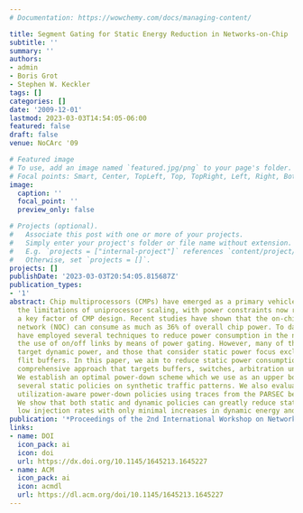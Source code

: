 ```yaml
---
# Documentation: https://wowchemy.com/docs/managing-content/

title: Segment Gating for Static Energy Reduction in Networks-on-Chip
subtitle: ''
summary: ''
authors:
- admin
- Boris Grot
- Stephen W. Keckler
tags: []
categories: []
date: '2009-12-01'
lastmod: 2023-03-03T14:54:05-06:00
featured: false
draft: false
venue: NoCArc '09

# Featured image
# To use, add an image named `featured.jpg/png` to your page's folder.
# Focal points: Smart, Center, TopLeft, Top, TopRight, Left, Right, BottomLeft, Bottom, BottomRight.
image:
  caption: ''
  focal_point: ''
  preview_only: false

# Projects (optional).
#   Associate this post with one or more of your projects.
#   Simply enter your project's folder or file name without extension.
#   E.g. `projects = ["internal-project"]` references `content/project/deep-learning/index.md`.
#   Otherwise, set `projects = []`.
projects: []
publishDate: '2023-03-03T20:54:05.815687Z'
publication_types:
- '1'
abstract: Chip multiprocessors (CMPs) have emerged as a primary vehicle for overcoming
  the limitations of uniprocessor scaling, with power constraints now representing
  a key factor of CMP design. Recent studies have shown that the on-chip interconnection
  network (NOC) can consume as much as 36% of overall chip power. To date, researchers
  have employed several techniques to reduce power consumption in the network, including
  the use of on/off links by means of power gating. However, many of these techniques
  target dynamic power, and those that consider static power focus exclusively on
  flit buffers. In this paper, we aim to reduce static power consumption through a
  comprehensive approach that targets buffers, switches, arbitration units, and links.
  We establish an optimal power-down scheme which we use as an upper bound to evaluate
  several static policies on synthetic traffic patterns. We also evaluate dynamic
  utilization-aware power-down policies using traces from the PARSEC benchmark suite.
  We show that both static and dynamic policies can greatly reduce static energy at
  low injection rates with only minimal increases in dynamic energy and latency.
publication: '*Proceedings of the 2nd International Workshop on Network on Chip Architectures*'
links:
- name: DOI
  icon_pack: ai
  icon: doi
  url: https://dx.doi.org/10.1145/1645213.1645227
- name: ACM
  icon_pack: ai
  icon: acmdl
  url: https://dl.acm.org/doi/10.1145/1645213.1645227
---
```

